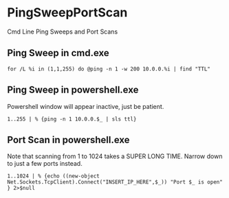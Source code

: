# PingSweepPortScan
Cmd Line Ping Sweeps and Port Scans

## Ping Sweep in cmd.exe
```
for /L %i in (1,1,255) do @ping -n 1 -w 200 10.0.0.%i | find "TTL"
```

## Ping Sweep in powershell.exe
Powershell window will appear inactive, just be patient.
```
1..255 | % {ping -n 1 10.0.0.$_ | sls ttl}
```

## Port Scan in powershell.exe
Note that scanning from 1 to 1024 takes a SUPER LONG TIME.
Narrow down to just a few ports instead.
```
1..1024 | % {echo ((new-object Net.Sockets.TcpClient).Connect("INSERT_IP_HERE",$_)) "Port $_ is open" } 2>$null
```
